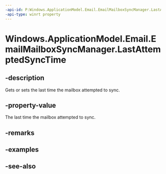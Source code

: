 ----api-id: P:Windows.ApplicationModel.Email.EmailMailboxSyncManager.LastAttemptedSyncTime
-api-type: winrt property
---<!-- Property syntaxpublic Windows.Foundation.DateTime LastAttemptedSyncTime { get;  set; }--># Windows.ApplicationModel.Email.EmailMailboxSyncManager.LastAttemptedSyncTime## -descriptionGets or sets the last time the mailbox attempted to sync.## -property-valueThe last time the mailbox attempted to sync.## -remarks## -examples## -see-also